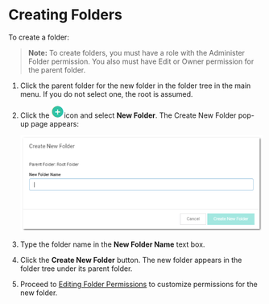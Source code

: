 [title]: # (Creating Folders)
[tags]: # (Folder)
[priority]: # (30)

# Creating Folders

To create a folder:

> **Note:** To create folders, you must have a role with the Administer Folder permission. You also must have Edit or Owner permission for the parent folder.

1. Click the parent folder for the new folder in the folder tree in the main menu. If you do not select one, the root is assumed.

1. Click the ![1556810718437](images/1556810718437.png)icon and select **New Folder**. The Create New Folder pop-up page appears:

   ![1556810830015](images/1556810830015.png)

1. Type the folder name in the **New Folder Name** text box.

1. Click the **Create New Folder** button. The new folder appears in the folder tree under its parent folder.

1. Proceed to [Editing Folder Permissions](#Editing-Folder-Permissions) to customize permissions for the new folder.
